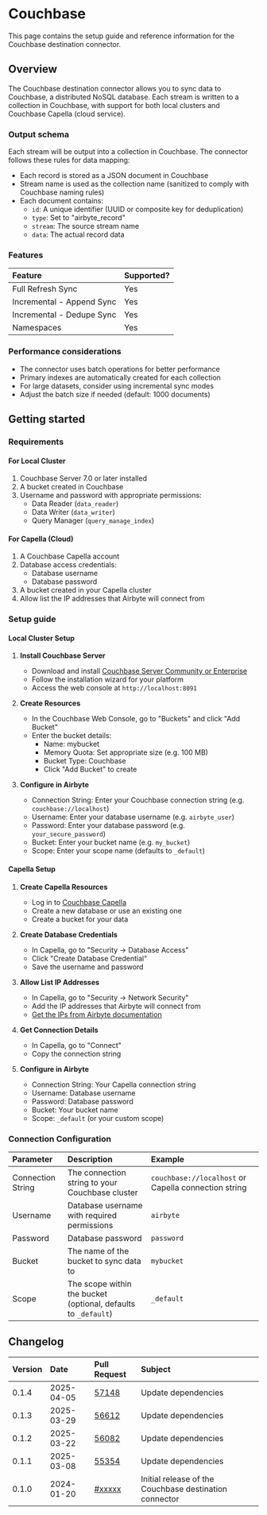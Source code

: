 # Couchbase

This page contains the setup guide and reference information for the Couchbase destination connector.

## Overview

The Couchbase destination connector allows you to sync data to Couchbase, a distributed NoSQL database. Each stream is written to a collection in Couchbase, with support for both local clusters and Couchbase Capella (cloud service).

### Output schema

Each stream will be output into a collection in Couchbase. The connector follows these rules for data mapping:

* Each record is stored as a JSON document in Couchbase
* Stream name is used as the collection name (sanitized to comply with Couchbase naming rules)
* Each document contains:
  * `id`: A unique identifier (UUID or composite key for deduplication)
  * `type`: Set to "airbyte_record"
  * `stream`: The source stream name
  * `data`: The actual record data

### Features

| Feature                       | Supported? |
| :---------------------------- | :--------- |
| Full Refresh Sync            | Yes        |
| Incremental - Append Sync    | Yes        |
| Incremental - Dedupe Sync    | Yes        |
| Namespaces                   | Yes        |

### Performance considerations

* The connector uses batch operations for better performance
* Primary indexes are automatically created for each collection
* For large datasets, consider using incremental sync modes
* Adjust the batch size if needed (default: 1000 documents)

## Getting started

### Requirements

#### For Local Cluster
1. Couchbase Server 7.0 or later installed
2. A bucket created in Couchbase
3. Username and password with appropriate permissions:
   * Data Reader (`data_reader`)
   * Data Writer (`data_writer`)
   * Query Manager (`query_manage_index`)

#### For Capella (Cloud)
1. A Couchbase Capella account
2. Database access credentials:
   * Database username
   * Database password
3. A bucket created in your Capella cluster
4. Allow list the IP addresses that Airbyte will connect from

### Setup guide

#### Local Cluster Setup

1. **Install Couchbase Server**
   * Download and install [Couchbase Server Community or Enterprise](https://www.couchbase.com/downloads/)
   * Follow the installation wizard for your platform
   * Access the web console at `http://localhost:8091`

2. **Create Resources**
   * In the Couchbase Web Console, go to "Buckets" and click "Add Bucket"
   * Enter the bucket details:
      * Name: mybucket
      * Memory Quota: Set appropriate size (e.g. 100 MB)
      * Bucket Type: Couchbase
      * Click "Add Bucket" to create

3. **Configure in Airbyte**
   * Connection String: Enter your Couchbase connection string (e.g. `couchbase://localhost`)
   * Username: Enter your database username (e.g. `airbyte_user`)
   * Password: Enter your database password (e.g. `your_secure_password`)
   * Bucket: Enter your bucket name (e.g. `my_bucket`)
   * Scope: Enter your scope name (defaults to `_default`)

#### Capella Setup

1. **Create Capella Resources**
   * Log in to [Couchbase Capella](https://platform/cloud.couchbase.com)
   * Create a new database or use an existing one
   * Create a bucket for your data

2. **Create Database Credentials**
   * In Capella, go to "Security → Database Access"
   * Click "Create Database Credential"
   * Save the username and password

3. **Allow List IP Addresses**
   * In Capella, go to "Security → Network Security"
   * Add the IP addresses that Airbyte will connect from
   * [Get the IPs from Airbyte documentation](https://docs.airbyte.com/platform/cloud/getting-started-with-airbyte-cloud#allowlist-ip-addresses)

4. **Get Connection Details**
   * In Capella, go to "Connect"
   * Copy the connection string

5. **Configure in Airbyte**
   * Connection String: Your Capella connection string
   * Username: Database username
   * Password: Database password
   * Bucket: Your bucket name
   * Scope: `_default` (or your custom scope)

### Connection Configuration

| Parameter        | Description                                                                                     | Example                                            |
|:----------------|:------------------------------------------------------------------------------------------------|:--------------------------------------------------|
| Connection String| The connection string to your Couchbase cluster                                                  | `couchbase://localhost` or Capella connection string|
| Username        | Database username with required permissions                                                       | `airbyte`                                          |
| Password        | Database password                                                                                | `password`                                         |
| Bucket          | The name of the bucket to sync data to                                                          | `mybucket`                                         |
| Scope           | The scope within the bucket (optional, defaults to `_default`)                                   | `_default`                                         |

## Changelog

| Version | Date       | Pull Request                                             | Subject                                                                 |
|:--------|:-----------|:---------------------------------------------------------|:------------------------------------------------------------------------|
| 0.1.4 | 2025-04-05 | [57148](https://github.com/airbytehq/airbyte/pull/57148) | Update dependencies |
| 0.1.3 | 2025-03-29 | [56612](https://github.com/airbytehq/airbyte/pull/56612) | Update dependencies |
| 0.1.2 | 2025-03-22 | [56082](https://github.com/airbytehq/airbyte/pull/56082) | Update dependencies |
| 0.1.1 | 2025-03-08 | [55354](https://github.com/airbytehq/airbyte/pull/55354) | Update dependencies |
| 0.1.0   | 2024-01-20 | [#xxxxx](https://github.com/airbytehq/airbyte/pull/xxxxx) | Initial release of the Couchbase destination connector                   |
